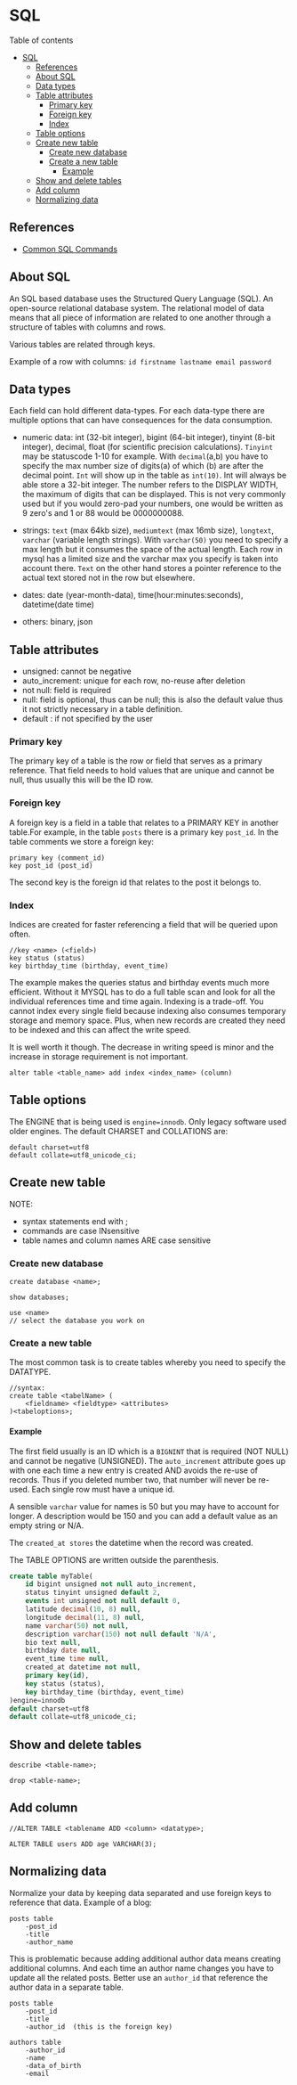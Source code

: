 # SQL
Table of contents
- [SQL](#sql)
	- [References](#references)
	- [About SQL](#about-sql)
	- [Data types](#data-types)
	- [Table attributes](#table-attributes)
		- [Primary key](#primary-key)
		- [Foreign key](#foreign-key)
		- [Index](#index)
	- [Table options](#table-options)
	- [Create new table](#create-new-table)
		- [Create new database](#create-new-database)
		- [Create a new table](#create-a-new-table)
			- [Example](#example)
	- [Show and delete tables](#show-and-delete-tables)
	- [Add column](#add-column)
	- [Normalizing data](#normalizing-data)

## References
- [Common SQL Commands](https://gist.github.com/bradtraversy/c831baaad44343cc945e76c2e30927b3
)
## About SQL
An SQL based database uses the Structured Query Language (SQL). An open-source relational database system. The relational model of data means that all piece of information are related to one another through a structure of tables with columns and rows. 

Various tables are related through keys. 

Example of a row with columns:
`id firstname lastname email password`

## Data types
Each field can hold different data-types. For each data-type there are multiple options that can have consequences for the data consumption.
- numeric data: int (32-bit integer), bigint (64-bit integer), tinyint (8-bit integer), decimal, float (for scientific precision calculations). `Tinyint` may be statuscode 1-10 for example. With `decimal`(a,b) you have to specify the max number size of digits(a) of which (b) are after the decimal point. `Int` will show up in the table as `int(10)`. Int will always be able store a 32-bit integer. The number refers to the DISPLAY WIDTH, the maximum of digits that can be displayed. This is not very commonly used but if you would zero-pad your numbers, one would be written as 9 zero's and 1 or 88 would be 0000000088.

- strings: `text` (max 64kb size), `mediumtext` (max 16mb size), `longtext`, `varchar` (variable length strings). With `varchar(50)` you need to specify a max length but it consumes the space of the actual length. Each row in mysql has a limited size and the varchar max you specify is taken into account there. `Text` on the other hand stores a pointer reference to the actual text stored not in the row but elsewhere.

- dates: date (year-month-data), time(hour:minutes:seconds), datetime(date time)

- others: binary, json

## Table attributes
- unsigned: cannot be negative
- auto_increment: unique for each row, no-reuse after deletion
- not null: field is required
- null: field is optional, thus can be null; this is also the default value thus it not strictly necessary in a table definition.
- default <value>: if not specified by the user

### Primary key
The primary key of a table is the row or field that serves as a primary reference. That field needs to hold values that are unique and cannot be null, thus usually this will be the ID row.

### Foreign key
A foreign key is a field in a table that relates to a PRIMARY KEY in another table.For example, in the table `posts` there is a primary key `post_id`. In the table comments we store a foreign key:
```
primary key (comment_id)
key post_id (post_id)
```
The second key is the foreign id that relates to the post it belongs to.
   
### Index
Indices are created for faster referencing a field that will be queried upon often.
```
//key <name> (<field>)
key status (status)
key birthday_time (birthday, event_time)
```
The example makes the queries status and birthday events much more efficient. Without it MYSQL has to do a full table scan and look for all the individual references time and time again. Indexing is a trade-off. You cannot index every single field because indexing also consumes temporary storage and memory space. Plus, when new records are created they need to be indexed and this can affect the write speed.

It is well worth it though. The decrease in writing speed is minor and the increase in storage requirement is not important.
```
alter table <table_name> add index <index_name> (column)
```

## Table options
The ENGINE that is being used is `engine=innodb`. Only legacy software used older engines. 
The default CHARSET and COLLATIONS are:
```
default charset=utf8
default collate=utf8_unicode_ci;
```

## Create new table
NOTE: 
- syntax statements end with ;
- commands are case INsensitive
- table names and column names ARE case sensitive

### Create new database
```
create database <name>;

show databases;

use <name>		
// select the database you work on
```

### Create a new table
The most common task is to create tables whereby you need to specify the DATATYPE.

```
//syntax:
create table <tabelName> (
	<fieldname> <fieldtype> <attributes>
)<tabeloptions>;
```

#### Example
The first field usually is an ID which is a `BIGNINT` that is required (NOT NULL) and cannot be negative (UNSIGNED). The `auto_increment` attribute goes up with one each time a new entry is created AND avoids the re-use of records. Thus if you deleted number two, that number will never be re-used. Each single row must have a unique id.

A sensible `varchar` value for names is 50 but you may have to account for longer. A description would be 150 and you can add a default value as an empty string or N/A.

The `created_at stores` the datetime when the record was created.

The TABLE OPTIONS are written outside the parenthesis.
```SQL
create table myTable(
	id bigint unsigned not null auto_increment,
	status tinyint unsigned default 2,
	events int unsigned not null default 0,
	latitude decimal(10, 8) null,
	longitude decimal(11, 8) null,
	name varchar(50) not null,
	description varchar(150) not null default 'N/A',
	bio text null,
	birthday date null,
	event_time time null,
	created_at datetime not null,
	primary key(id),
	key status (status),
	key birthday_time (birthday, event_time)
)engine=innodb 
default charset=utf8
default collate=utf8_unicode_ci;
```

## Show and delete tables
```
describe <table-name>;

drop <table-name>;
```

## Add column
```
//ALTER TABLE <tablename ADD <column> <datatype>;

ALTER TABLE users ADD age VARCHAR(3);
```

## Normalizing data
Normalize your data by keeping data separated and use foreign keys to reference that data. Example of a blog: 
```
posts table
	-post_id
	-title
	-author_name
```
This is problematic because adding additional author data means creating additional columns. And each time an author name changes you have to update all the related posts. Better use an `author_id` that reference the author data in a separate table.
```
posts table
	-post_id
	-title
	-author_id	(this is the foreign key)

authors table
	-author_id
	-name
	-data_of_birth
	-email
```